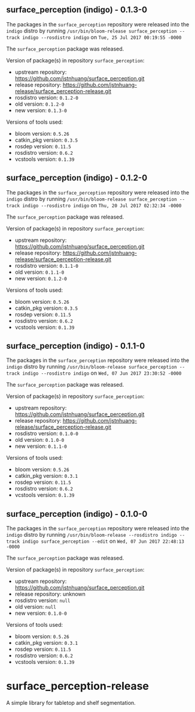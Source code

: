 ## surface_perception (indigo) - 0.1.3-0

The packages in the `surface_perception` repository were released into the `indigo` distro by running `/usr/bin/bloom-release surface_perception --track indigo --rosdistro indigo` on `Tue, 25 Jul 2017 00:19:55 -0000`

The `surface_perception` package was released.

Version of package(s) in repository `surface_perception`:

- upstream repository: https://github.com/jstnhuang/surface_perception.git
- release repository: https://github.com/jstnhuang-release/surface_perception-release.git
- rosdistro version: `0.1.2-0`
- old version: `0.1.2-0`
- new version: `0.1.3-0`

Versions of tools used:

- bloom version: `0.5.26`
- catkin_pkg version: `0.3.5`
- rosdep version: `0.11.5`
- rosdistro version: `0.6.2`
- vcstools version: `0.1.39`


## surface_perception (indigo) - 0.1.2-0

The packages in the `surface_perception` repository were released into the `indigo` distro by running `/usr/bin/bloom-release surface_perception --track indigo --rosdistro indigo` on `Thu, 20 Jul 2017 02:32:34 -0000`

The `surface_perception` package was released.

Version of package(s) in repository `surface_perception`:

- upstream repository: https://github.com/jstnhuang/surface_perception.git
- release repository: https://github.com/jstnhuang-release/surface_perception-release.git
- rosdistro version: `0.1.1-0`
- old version: `0.1.1-0`
- new version: `0.1.2-0`

Versions of tools used:

- bloom version: `0.5.26`
- catkin_pkg version: `0.3.5`
- rosdep version: `0.11.5`
- rosdistro version: `0.6.2`
- vcstools version: `0.1.39`


## surface_perception (indigo) - 0.1.1-0

The packages in the `surface_perception` repository were released into the `indigo` distro by running `/usr/bin/bloom-release surface_perception --track indigo --rosdistro indigo` on `Wed, 07 Jun 2017 23:30:52 -0000`

The `surface_perception` package was released.

Version of package(s) in repository `surface_perception`:

- upstream repository: https://github.com/jstnhuang/surface_perception.git
- release repository: https://github.com/jstnhuang-release/surface_perception-release.git
- rosdistro version: `0.1.0-0`
- old version: `0.1.0-0`
- new version: `0.1.1-0`

Versions of tools used:

- bloom version: `0.5.26`
- catkin_pkg version: `0.3.1`
- rosdep version: `0.11.5`
- rosdistro version: `0.6.2`
- vcstools version: `0.1.39`


## surface_perception (indigo) - 0.1.0-0

The packages in the `surface_perception` repository were released into the `indigo` distro by running `/usr/bin/bloom-release --rosdistro indigo --track indigo surface_perception --edit` on `Wed, 07 Jun 2017 22:48:13 -0000`

The `surface_perception` package was released.

Version of package(s) in repository `surface_perception`:

- upstream repository: https://github.com/jstnhuang/surface_perception.git
- release repository: unknown
- rosdistro version: `null`
- old version: `null`
- new version: `0.1.0-0`

Versions of tools used:

- bloom version: `0.5.26`
- catkin_pkg version: `0.3.1`
- rosdep version: `0.11.5`
- rosdistro version: `0.6.2`
- vcstools version: `0.1.39`


# surface_perception-release
A simple library for tabletop and shelf segmentation.
